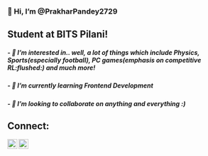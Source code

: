 <html>
<h3>👋 Hi, I’m @PrakharPandey2729</h3>
<h2>Student at BITS Pilani!</h2>

<h5>- 👀 I’m interested in.. well, a lot of things which include Physics, Sports(especially football), PC games(emphasis on competitive RL:flushed:) and much more! </h5>
<h5>- 🌱 I’m currently learning Frontend Development</h5>
<h5>- 💞️ I’m looking to collaborate on anything and everything :)</h5>



<h2>Connect:</h2>
<!---
<a href = "https://www.instagram.com/p._.pandey/"><img class="insta" src="https://image.flaticon.com/icons/png/512/87/87390.png"></a>
- 📫 How to reach me ...
PrakharPandey2729/PrakharPandey2729 is a ✨ special ✨ repository because its `README.md` (this file) appears on your GitHub profile.
You can click the Preview link to take a look at your changes.
--->
<img align="left" alt="codeSTACKr | LinkedIn" width="22px" src="https://cdn.jsdelivr.net/npm/simple-icons@v3/icons/linkedin.svg" />
<a href = "https://www.instagram.com/p._.pandey/"><img align="left" alt="codeSTACKr | Instagram" width="22px" src="https://cdn.jsdelivr.net/npm/simple-icons@v3/icons/instagram.svg"></a>

</html>
